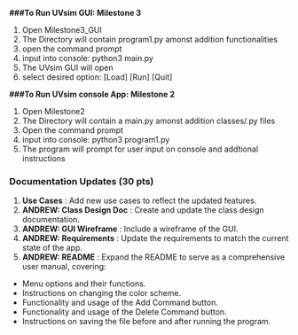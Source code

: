 **###To Run UVsim GUI: Milestone 3**

1) Open Milestone3_GUI
2) The Directory will contain program1.py amonst addition functionalities
3) open the command prompt
4) input into console: python3 main.py
5) The UVsim GUI will open
6) select desired option: [Load] [Run] [Quit]

**###To Run UVsim console App: Milestone 2**

1) Open Milestone2
2) The Directory will contain a main.py amonst addition classes/.py files
3) Open the command prompt
4) input into console: python3 program1.py
5) The program will prompt for user input on console and addtional instructions





### Documentation Updates (30 pts)

1. **Use Cases** : Add new use cases to reflect the updated features.
2. **ANDREW: Class Design Doc** : Create and update the class design documentation.
3. **ANDREW: GUI Wireframe** : Include a wireframe of the GUI.
4. **ANDREW: Requirements** : Update the requirements to match the current state of the app.
5. **ANDREW: README** : Expand the README to serve as a comprehensive user manual, covering:

* Menu options and their functions.
* Instructions on changing the color scheme.
* Functionality and usage of the Add Command button.
* Functionality and usage of the Delete Command button.
* Instructions on saving the file before and after running the program.
